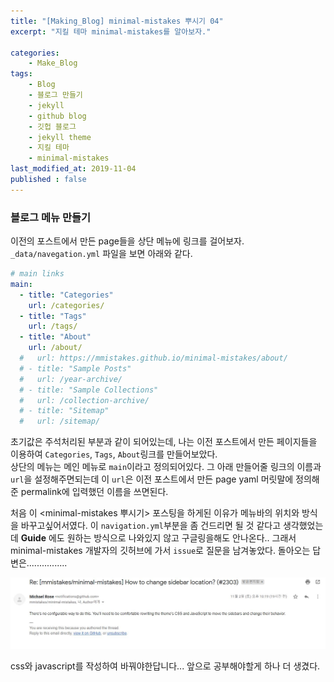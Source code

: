 ```yaml
---
title: "[Making_Blog] minimal-mistakes 뿌시기 04"
excerpt: "지킬 테마 minimal-mistakes를 알아보자."

categories:
    - Make_Blog
tags:
    - Blog  
    - 블로그 만들기
    - jekyll
    - github blog
    - 깃헙 블로그
    - jekyll theme
    - 지킬 테마
    - minimal-mistakes  
last_modified_at: 2019-11-04
published : false
---  
```

### 블로그 메뉴 만들기  
이전의 포스트에서 만든 page들을 상단 메뉴에 링크를 걸어보자.  
`_data/navegation.yml` 파일을 보면 아래와 같다.  
```yml  
# main links
main:
  - title: "Categories"
    url: /categories/
  - title: "Tags"
    url: /tags/
  - title: "About"
    url: /about/
  #   url: https://mmistakes.github.io/minimal-mistakes/about/
  # - title: "Sample Posts"
  #   url: /year-archive/
  # - title: "Sample Collections"
  #   url: /collection-archive/
  # - title: "Sitemap"
  #   url: /sitemap/
```  
초기값은 주석처리된 부분과 같이 되어있는데, 나는 이전 포스트에서 만든 페이지들을 이용하여 `Categories`, `Tags`, `About`링크를 만들어보았다.  
상단의 메뉴는 메인 메뉴로 `main`이라고 정의되어있다. 그 아래 만들어줄 링크의 이름과 `url`을 설정해주면되는데 이 `url`은 이전 포스트에서 만든 page yaml 머릿말에 정의해 준 permalink에 입력했던 이름을 쓰면된다.  

  
처음 이 <minimal-mistakes 뿌시기> 포스팅을 하게된 이유가 메뉴바의 위치와 방식을 바꾸고싶어서였다. 이 `navigation.yml`부분을 좀 건드리면 될 것 같다고 생각했었는데 __Guide__ 에도 원하는 방식으로 나와있지 않고 구글링을해도 안나온다.. 그래서 minimal-mistakes 개발자의 깃허브에 가서 `issue`로 질문을 남겨놓았다. 돌아오는 답변은................    
  
  
[![img1](/assets/Make_Blog/2019-11-03-Makeblog-Breakminimalmistakes-04-img01.jpg)](/assets/Make_Blog/2019-11-03-Makeblog-Breakminimalmistakes-04-img01.jpg)  
  
css와 javascript를 작성하여 바꿔야한답니다... 앞으로 공부해야할게 하나 더 생겼다.
